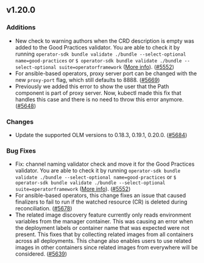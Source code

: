 ## v1.20.0

### Additions

- New check to warning authors when the CRD description is empty was added to the Good Practices validator. You are able to check it by running `operator-sdk bundle validate ./bundle --select-optional name=good-practices` or `$ operator-sdk bundle validate ./bundle --select-optional suite=operatorframework` ([More info](https://github.com/operator-framework/api/pull/234)). ([#5552](https://github.com/graphitehealth/operator-sdk/pull/5552))
- For ansible-based operators, proxy server port can be changed with the new `proxy-port` flag, which still defaults to 8888. ([#5669](https://github.com/graphitehealth/operator-sdk/pull/5669))
- Previously we added this error to show the user that the Path component is part of proxy server. Now, kubectl made this fix that handles this case and there is no need to throw this error anymore. ([#5648](https://github.com/graphitehealth/operator-sdk/pull/5648))

### Changes

- Update the supported OLM versions to 0.18.3, 0.19.1, 0.20.0. ([#5684](https://github.com/graphitehealth/operator-sdk/pull/5684))

### Bug Fixes

- Fix: channel naming validator check and move it for the Good Practices validator. You are able to check it by running `operator-sdk bundle validate ./bundle --select-optional name=good-practices` or `$ operator-sdk bundle validate ./bundle --select-optional suite=operatorframework` ([More info](https://github.com/operator-framework/api/pull/231)). ([#5552](https://github.com/graphitehealth/operator-sdk/pull/5552))
- For ansible-based operators, this change fixes an issue that caused finalizers to fail to run if the watched resource (CR) is deleted during reconciliation. ([#5678](https://github.com/graphitehealth/operator-sdk/pull/5678))
- The related image discovery feature currently only reads environment variables from the manager container. This was causing an error when the deployment labels or container name that was expected were not present. This fixes that by collecting related images from all containers across all deployments.
This change also enables users to use related images in other containers since related images from everywhere will be considered. ([#5639](https://github.com/graphitehealth/operator-sdk/pull/5639))
